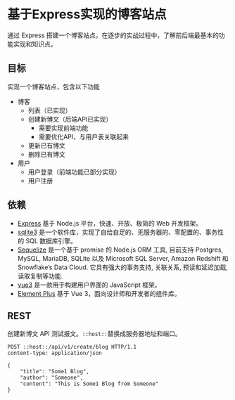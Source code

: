 # 基于Express实现的博客站点

通过 Express 搭建一个博客站点，在逐步的实战过程中，了解前后端最基本的功能实现和知识点。

## 目标

实现一个博客站点，包含以下功能

- 博客
  - 列表（已实现）
  - 创建新博文（后端API已实现）
    - 需要实现前端功能
    - 需要优化API，与用户表关联起来
  - 更新已有博文
  - 删除已有博文
- 用户
  - 用户登录（前端功能已部分实现）
  - 用户注册

## 依赖

- [Express](https://expressjs.com/) 基于 Node.js 平台，快速、开放、极简的 Web 开发框架。
- [sqlite3](https://www.runoob.com/sqlite/sqlite-tutorial.html) 是一个软件库，实现了自给自足的、无服务器的、零配置的、事务性的 SQL 数据库引擎。
- [Sequelize](https://sequelize.org/) 是一个基于 promise 的 Node.js ORM 工具, 目前支持 Postgres, MySQL, MariaDB, SQLite 以及 Microsoft SQL Server, Amazon Redshift 和 Snowflake’s Data Cloud. 它具有强大的事务支持, 关联关系, 预读和延迟加载,读取复制等功能.
- [vue3](https://cn.vuejs.org/) 是一款用于构建用户界面的 JavaScript 框架。
- [Element Plus](https://element-plus.org/zh-CN/) 基于 Vue 3，面向设计师和开发者的组件库。

## REST

创建新博文 API 测试报文。`::host::`替换成服务器地址和端口。

```
POST ::host::/api/v1/create/blog HTTP/1.1
content-type: application/json

{
    "title": "Some1 Blog", 
    "author": "Someone", 
    "content": "This is Some1 Blog from Someone"
}
```